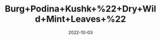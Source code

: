 ---
title: 'Burg+Podina+Kushk+%22+Dry+Wild+Mint+Leaves+%22'
date: '2022-10-03' 
metatag: '' 
inventory: '0' 
draft: false 
# meta description 
shortDescripton: 'It+serves+as+a+good+blood+cleanser%2c+since+it+is+antiseptic+and+antibacterial.+Wild+mint+plays+a+significant+role+in+alleviating+swollen+gums+and+mouth+ulcers.%ef%bf%bd'
description: 'Herb'
longdescription: ''
featured: True
# product Price
price: '40.0'
# Product Short Description
shortDescription: 'It+serves+as+a+good+blood+cleanser%2c+since+it+is+antiseptic+and+antibacterial.+Wild+mint+plays+a+significant+role+in+alleviating+swollen+gums+and+mouth+ulcers.%ef%bf%bd'
productID: '6FB2EEA1-BE26-ED11-9968-005056B3A416'
type: 'products'
category: 'Herb' 
thumnailproduct: 'https://eraconnect.blob.core.windows.net/product-images/aminsaddiquidawakhana/6FB2EEA1-BE26-ED11-9968-005056B3A416.webp' 
images:
  - image: 'https://eraconnect.blob.core.windows.net/product-images/aminsaddiquidawakhana/6FB2EEA1-BE26-ED11-9968-005056B3A416.webp'  
Variants:
---
